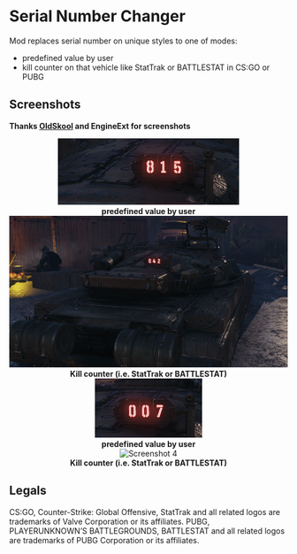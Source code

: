 # Serial Number Changer

Mod replaces serial number on unique styles to one of modes:

- predefined value by user
- kill counter on that vehicle like StatTrak or BATTLESTAT in CS:GO or PUBG

## Screenshots

**Thanks [OldSkool](https://github.com/deadhat) and EngineExt for screenshots**

<p align="center">
  <img src="./assets/1.png" alt="Screenshot 1"/><br />
  <b>predefined value by user</b><br />
  <img src="./assets/2.png" alt="Screenshot 2"/><br />
  <b>Kill counter (i.e. StatTrak or BATTLESTAT)</b><br />
  <img src="./assets/3.png" alt="Screenshot 3"/><br />
  <b>predefined value by user</b><br />
  <img src="./assets/4.png" alt="Screenshot 4"/><br />
  <b>Kill counter (i.e. StatTrak or BATTLESTAT)</b><br />
</p>

## Legals

CS:GO, Counter-Strike: Global Offensive, StatTrak and all related logos are trademarks of Valve Corporation or its affiliates.
PUBG, PLAYERUNKNOWN’S BATTLEGROUNDS, BATTLESTAT and all related logos are trademarks of PUBG Corporation or its affiliates.
